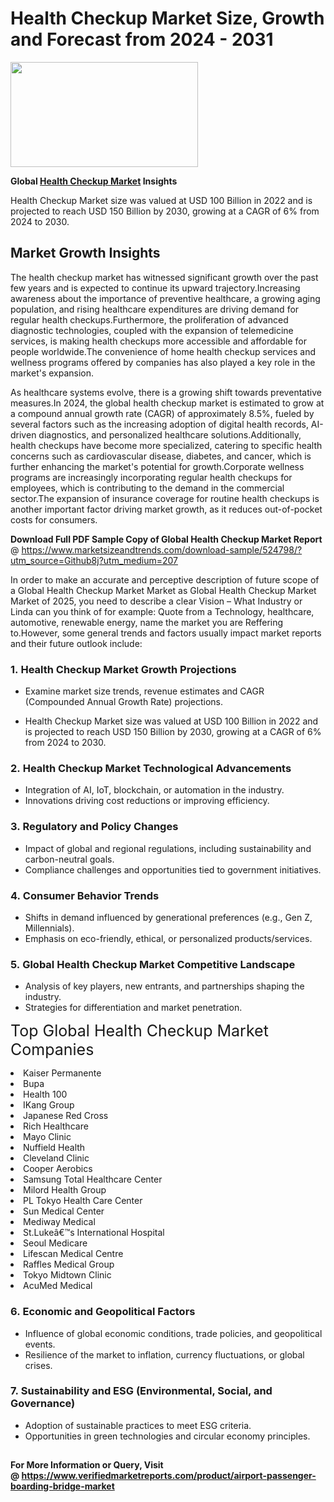 <H1>Health Checkup Market Size, Growth and Forecast from 2024 - 2031</H1><img class="aligncenter size-medium wp-image-584254" src="https://thirdeyenews.in/wp-content/uploads/2024/09/Global-Market-Research-300x168.jpeg" alt="" width="300" height="168" /><p><strong>Global&nbsp;<a href="https://www.marketsizeandtrends.com/download-sample/524798/?utm_source=Github8j?utm_medium=207">Health Checkup Market</a> Insights</strong></p><p>Health Checkup Market size was valued at USD 100 Billion in 2022 and is projected to reach USD 150 Billion by 2030, growing at a CAGR of 6% from 2024 to 2030.</p><p><h2>Market Growth Insights</h2> <p>The health checkup market has witnessed significant growth over the past few years and is expected to continue its upward trajectory.Increasing awareness about the importance of preventive healthcare, a growing aging population, and rising healthcare expenditures are driving demand for regular health checkups.Furthermore, the proliferation of advanced diagnostic technologies, coupled with the expansion of telemedicine services, is making health checkups more accessible and affordable for people worldwide.The convenience of home health checkup services and wellness programs offered by companies has also played a key role in the market's expansion.</p> <p>As healthcare systems evolve, there is a growing shift towards preventative measures.In 2024, the global health checkup market is estimated to grow at a compound annual growth rate (CAGR) of approximately 8.5%, fueled by several factors such as the increasing adoption of digital health records, AI-driven diagnostics, and personalized healthcare solutions.Additionally, health checkups have become more specialized, catering to specific health concerns such as cardiovascular disease, diabetes, and cancer, which is further enhancing the market's potential for growth.Corporate wellness programs are increasingly incorporating regular health checkups for employees, which is contributing to the demand in the commercial sector.The expansion of insurance coverage for routine health checkups is another important factor driving market growth, as it reduces out-of-pocket costs for consumers.</p> <p><span class=""><strong>Download Full PDF Sample Copy of Global Health Checkup Market Report</strong> @ <a href="https://www.marketsizeandtrends.com/download-sample/524798/?utm_source=Github8j?utm_medium=207" target="_blank">https://www.marketsizeandtrends.com/download-sample/524798/?utm_source=Github8j?utm_medium=207</a></span></p><p>In order to make an accurate and perceptive description of future scope of a Global&nbsp;Health Checkup Market Market as Global&nbsp;Health Checkup Market Market of 2025, you need to describe a clear Vision &ndash; What Industry or Linda can you think of for example: Quote from a Technology, healthcare, automotive, renewable energy, name the market you are Reffering to.However, some general trends and factors usually impact market reports and their future outlook include:</p><h3>1.&nbsp;<strong>Health Checkup Market Growth Projections</strong></h3><ul><li>Examine market size trends, revenue estimates and CAGR (Compounded Annual Growth Rate) projections.</li><li><p>Health Checkup Market size was valued at USD 100 Billion in 2022 and is projected to reach USD 150 Billion by 2030, growing at a CAGR of 6% from 2024 to 2030.</p></li></ul><h3>2.&nbsp;<strong>Health Checkup Market Technological Advancements</strong></h3><ul><li>Integration of AI, IoT, blockchain, or automation in the industry.</li><li>Innovations driving cost reductions or improving efficiency.</li></ul><h3>3.&nbsp;<strong>Regulatory and Policy Changes</strong></h3><ul><li>Impact of global and regional regulations, including sustainability and carbon-neutral goals.</li><li>Compliance challenges and opportunities tied to government initiatives.</li></ul><h3>4.&nbsp;<strong>Consumer Behavior Trends</strong></h3><ul><li>Shifts in demand influenced by generational preferences (e.g., Gen Z, Millennials).</li><li>Emphasis on eco-friendly, ethical, or personalized products/services.</li></ul><h3>5.&nbsp;<strong>Global Health Checkup Market Competitive Landscape</strong></h3><ul><li>Analysis of key players, new entrants, and partnerships shaping the industry.</li><li>Strategies for differentiation and market penetration.</li></ul><p data-pm-slice="1 1 []"><span style="color: inherit; font-family: inherit; font-size: 25px;">Top Global Health Checkup Market Companies</span></p><div class="" data-test-id=""><p><li>Kaiser Permanente</li><li> Bupa</li><li> Health 100</li><li> IKang Group</li><li> Japanese Red Cross</li><li> Rich Healthcare</li><li> Mayo Clinic</li><li> Nuffield Health</li><li> Cleveland Clinic</li><li> Cooper Aerobics</li><li> Samsung Total Healthcare Center</li><li> Milord Health Group</li><li> PL Tokyo Health Care Center</li><li> Sun Medical Center</li><li> Mediway Medical</li><li> St.Lukeâ€™s International Hospital</li><li> Seoul Medicare</li><li> Lifescan Medical Centre</li><li> Raffles Medical Group</li><li> Tokyo Midtown Clinic</li><li> AcuMed Medical</li></p></div><h3>6.&nbsp;<strong>Economic and Geopolitical Factors</strong></h3><ul><li>Influence of global economic conditions, trade policies, and geopolitical events.</li><li>Resilience of the market to inflation, currency fluctuations, or global crises.</li></ul><h3>7.&nbsp;<strong>Sustainability and ESG (Environmental, Social, and Governance)</strong></h3><ul><li>Adoption of sustainable practices to meet ESG criteria.</li><li>Opportunities in green technologies and circular economy principles.</li></ul><h2><strong style="font-size: 14px;">For More Information or Query, Visit @&nbsp;</strong><a style="background-color: #ffffff; font-size: 14px;" href="https://www.marketsizeandtrends.com/report/health-checkup-market/" target="_blank">https://www.verifiedmarketreports.com/product/airport-passenger-boarding-bridge-market</a></h2>